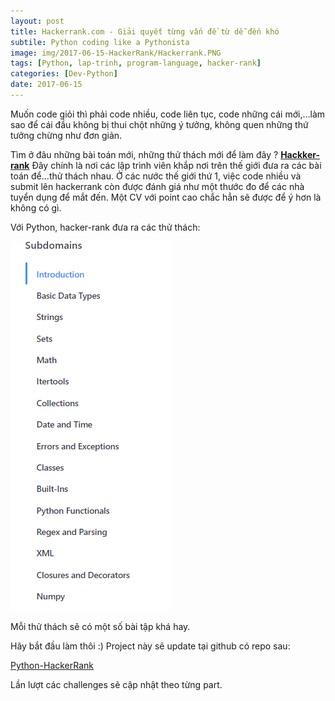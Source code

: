 ```yaml
---
layout: post
title: Hackerrank.com - Giải quyết từng vấn đề từ dễ đến khó
subtile: Python coding like a Pythonista
image: img/2017-06-15-HackerRank/Hackerrank.PNG
tags: [Python, lap-trinh, program-language, hacker-rank]
categories: [Dev-Python]
date: 2017-06-15
---
```


Muốn code giỏi thì phải code nhiều, code liên tục, code những cái mới,...làm sao để cái đầu không bị thui chột những ý tưởng, không quen những thứ tưởng chừng như đơn giản.

Tìm ở đâu những bài toán mới, những thử thách mới để làm đây ?
**[Hackker-rank](https://www.hackerrank.com/aboutus)** Đây chính là nơi các lập trình viên khắp nơi trên thế giới đưa ra các bài toán để...thử thách nhau.
Ở các nước thế giới thứ 1, việc code nhiều và submit lên hackerrank còn được đánh giá như một thước đo để các nhà tuyển dụng để mắt đến. Một CV với point cao chắc hẳn sẽ được để ý hơn là không có gì.

Với Python, hacker-rank đưa ra các thử thách:

![Challenges](/img/2017-06-15-HackerRank/Challenges.PNG)

Mỗi thử thách sẽ có một số bài tập khá hay.

Hãy bắt đầu làm thôi :)
Project này sẽ update tại github có repo sau: 

[Python-HackerRank](https://github.com/quangvinh86/Python-HackerRank)

Lần lượt các challenges sẽ cập nhật theo từng part.

